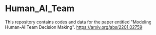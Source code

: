# Human_AI_Team
This repository contains codes and data for the paper entitled "Modeling Human-AI Team Decision Making". https://arxiv.org/abs/2201.02759
